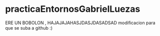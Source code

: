 # practicaEntornosGabrielLuezas
ERE UN BOBOLON , HAJAJAJAHASJDASJDASADSAD
modificacion para que se suba a github :)
